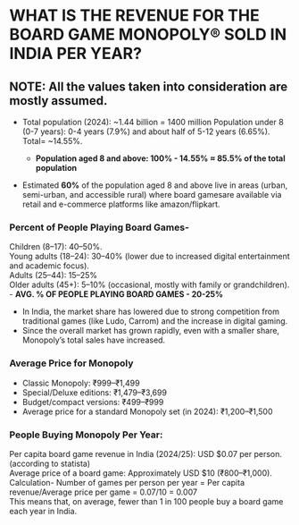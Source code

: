 # WHAT IS THE REVENUE FOR THE BOARD GAME MONOPOLY® SOLD IN INDIA PER YEAR?

## NOTE: All the values taken into consideration are mostly assumed.

- Total population (2024): ~1.44 billion = 1400 million 
  Population under 8 (0-7 years): 0-4 years (7.9%) and about half of 5-12 years (6.65%). Total= ~14.55%.  
  - **Population aged 8 and above: 100% - 14.55% ≈ 85.5% of the total population**

 - Estimated **60%** of the population aged 8 and above live in areas (urban, semi-urban, and accessible rural) where board gamesare available via retail and e-commerce platforms like amazon/flipkart.  

### Percent of People Playing Board Games-
  Children (8–17): 40–50%.  
  Young adults (18–24): 30–40% (lower due to increased digital entertainment and academic focus).  
  Adults (25–44): 15–25%  
  Older adults (45+): 5–10% (occasional, mostly with family or grandchildren).
    - **AVG. % OF PEOPLE PLAYING BOARD GAMES - 20-25%**

 - In India, the market share has lowered due to strong competition from traditional games (like Ludo, Carrom) and the increase in digital gaming.  
- Since the overall market has grown rapidly, even with a smaller share, Monopoly’s total sales have increased.


### Average Price for Monopoly
  - Classic Monopoly: ₹999–₹1,499
  - Special/Deluxe editions: ₹1,479–₹3,699
  - Budget/compact versions: ₹499–₹999
  - Average price for a standard Monopoly set (in 2024): ₹1,200–₹1,500
 

### People Buying Monopoly Per Year:
Per capita board game revenue in India (2024/25): USD $0.07 per person. (according to statista)  
Average price of a board game: Approximately USD $10 (₹800–₹1,000).  
Calculation- 
Number of games per person per year = Per capita revenue/Average price per game  = 0.07/10 = 0.007  
This means that, on average, fewer than 1 in 100 people buy a board game each year in India.  

